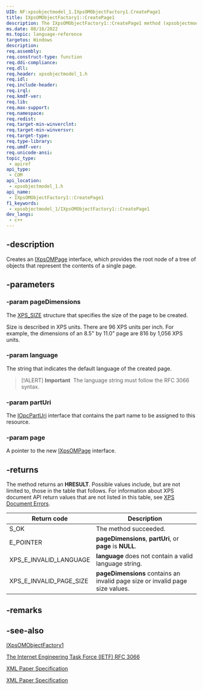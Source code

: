 ```yaml
---
UID: NF:xpsobjectmodel_1.IXpsOMObjectFactory1.CreatePage1
title: IXpsOMObjectFactory1::CreatePage1
description: The IXpsOMObjectFactory1::CreatePage1 method (xpsobjectmodel_1.h) creates an IXpsOMPage interface, which provides the root node of a tree of objects that represent the contents of a single page.
ms.date: 08/16/2022
ms.topic: language-reference
targetos: Windows
description: 
req.assembly: 
req.construct-type: function
req.ddi-compliance: 
req.dll: 
req.header: xpsobjectmodel_1.h
req.idl: 
req.include-header: 
req.irql: 
req.kmdf-ver: 
req.lib: 
req.max-support: 
req.namespace: 
req.redist: 
req.target-min-winverclnt: 
req.target-min-winversvr: 
req.target-type: 
req.type-library: 
req.umdf-ver: 
req.unicode-ansi: 
topic_type:
 - apiref
api_type:
 - COM
api_location:
 - xpsobjectmodel_1.h
api_name:
 - IXpsOMObjectFactory1::CreatePage1
f1_keywords:
 - xpsobjectmodel_1/IXpsOMObjectFactory1::CreatePage1
dev_langs:
 - c++
---
```


## -description

Creates an [IXpsOMPage](nn-xpsobjectmodel_1-ixpsompage1.md) interface,  which provides the root node of a tree of objects  that represent the contents of a single page.

## -parameters

### -param pageDimensions

The [XPS_SIZE](https://docs.microsoft.com/windows/win32/api/xpsobjectmodel/ns-xpsobjectmodel-xps_size) structure that specifies the size of the page to be created.

Size is described in XPS units. There are 96 XPS units per inch.  For example, the dimensions of an 8.5" by 11.0" page are 816 by 1,056 XPS units.

### -param language

The string that indicates the default language of the created page.

> [!ALERT]
> **Important**  The language string must follow the RFC 3066 syntax.

### -param partUri

The [IOpcPartUri](https://docs.microsoft.com/previous-versions/windows/desktop/api/msopc/nn-msopc-iopcparturi) interface that contains the part name to be assigned to this resource.

### -param page

A pointer to the new [IXpsOMPage](nn-xpsobjectmodel_1-ixpsompage1.md) interface.

## -returns

The method returns an **HRESULT**. Possible values include, but are not limited to, those in the table that follows. For information about  XPS document API return values that are not listed in this table, see [XPS Document Errors](https://docs.microsoft.com/previous-versions/windows/desktop/dd372955(v=vs.85)).

| Return code             | Description                                                                  |
|-------------------------|------------------------------------------------------------------------------|
| S_OK                    | The method succeeded.                                                        |
| E_POINTER               | **pageDimensions**, **partUri**, or **page** is **NULL**.                    |
| XPS_E_INVALID_LANGUAGE  | **language** does not contain a valid language string.                       |
| XPS_E_INVALID_PAGE_SIZE |**pageDimensions** contains an invalid page size or invalid page size values. |

## -remarks

## -see-also

[IXpsOMObjectFactory1](nn-xpsobjectmodel_1-ixpsomobjectfactory1.md)

[The Internet Engineering Task Force (IETF) RFC 3066](https://go.microsoft.com/fwlink/p/?linkid=161490)

[XML Paper Specification](http://go.microsoft.com/?linkid=8435939)

[XML Paper Specification](https://docs.microsoft.com/previous-versions/windows/desktop/dd372955(v=vs.85))
